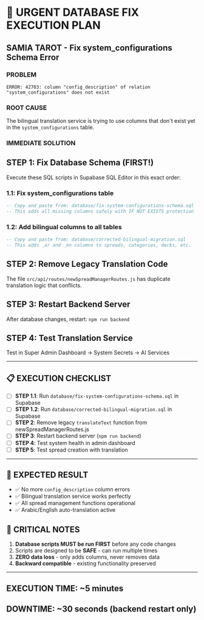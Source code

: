 # 🚨 URGENT DATABASE FIX EXECUTION PLAN
## SAMIA TAROT - Fix system_configurations Schema Error

### PROBLEM
```
ERROR: 42703: column "config_description" of relation "system_configurations" does not exist
```

### ROOT CAUSE
The bilingual translation service is trying to use columns that don't exist yet in the `system_configurations` table.

### IMMEDIATE SOLUTION

## STEP 1: Fix Database Schema (FIRST!)
Execute these SQL scripts in Supabase SQL Editor in this exact order:

### 1.1: Fix system_configurations table
```sql
-- Copy and paste from: database/fix-system-configurations-schema.sql
-- This adds all missing columns safely with IF NOT EXISTS protection
```

### 1.2: Add bilingual columns to all tables  
```sql
-- Copy and paste from: database/corrected-bilingual-migration.sql
-- This adds _ar and _en columns to spreads, categories, decks, etc.
```

## STEP 2: Remove Legacy Translation Code
The file `src/api/routes/newSpreadManagerRoutes.js` has duplicate translation logic that conflicts.

## STEP 3: Restart Backend Server
After database changes, restart: `npm run backend`

## STEP 4: Test Translation Service
Test in Super Admin Dashboard → System Secrets → AI Services

---

## 📋 EXECUTION CHECKLIST

- [ ] **STEP 1.1**: Run `database/fix-system-configurations-schema.sql` in Supabase
- [ ] **STEP 1.2**: Run `database/corrected-bilingual-migration.sql` in Supabase  
- [ ] **STEP 2**: Remove legacy `translateText` function from newSpreadManagerRoutes.js
- [ ] **STEP 3**: Restart backend server (`npm run backend`)
- [ ] **STEP 4**: Test system health in admin dashboard
- [ ] **STEP 5**: Test spread creation with translation

---

## 🎯 EXPECTED RESULT
- ✅ No more `config_description` column errors
- ✅ Bilingual translation service works perfectly
- ✅ All spread management functions operational
- ✅ Arabic/English auto-translation active

## 🚨 CRITICAL NOTES
1. **Database scripts MUST be run FIRST** before any code changes
2. Scripts are designed to be **SAFE** - can run multiple times
3. **ZERO data loss** - only adds columns, never removes data
4. **Backward compatible** - existing functionality preserved

---

## EXECUTION TIME: ~5 minutes
## DOWNTIME: ~30 seconds (backend restart only) 